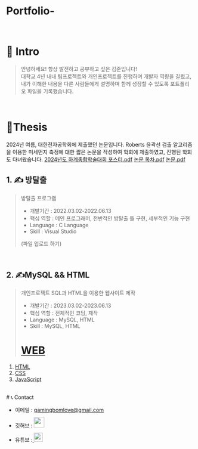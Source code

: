 # Portfolio-

<br />

# 👋 Intro

> 안녕하세요! 항상 발전하고 공부하고 싶은 김준입니다!  
> 대학교 4년 내내 팀프로젝트와 개인프로젝트를 진행하며 개발자 역량을 길렀고,  
> 내가 이해한 내용을 다른 사람들에게 설명하며 함께 성장할 수 있도록 포트폴리오 파일을 기록했습니다.  

<br />

# 📝Thesis 
2024년 여름, 대한전자공학회에 제출했던 논문입니다.
Roberts 윤곽선 검출 알고리즘을 이용한 미세먼지 측정에 대한 짧은 논문을 작성하여 학회에 제출하였고,
진행된 학회도 다녀왔습니다.
[2024년도 하계종합학술대회 포스터.pdf](https://github.com/user-attachments/files/19065451/2024.pdf)
[논문 목차.pdf](https://github.com/user-attachments/files/19065492/111.pdf)
[논문.pdf](https://github.com/user-attachments/files/19065494/default.pdf)

## 1. ✍ 방탈출

> 방탈출 프로그램
>
> - 개발기간 : 2022.03.02-2022.06.13
> - 핵심 역할 : 메인 프로그래머, 전반적인 방탈출 틀 구현, 세부적인 기능 구현
> - Language : C Language
> - Skill : Visual Studio
>
> (파일 업로드 하기)

<br />

## 2. ✍MySQL && HTML

> 개인프로젝트 SQL과 HTML을 이용한 웹사이트 제작
>
> - 개발기간 : 2023.03.02-2023.06.13
> - 핵심 역할 : 전체적인 코딩, 제작
> - Language : MySQL, HTML
> - Skill : MySQL, HTML
>
>
> <h1><a href="<file:///C:/Users/gamin/OneDrive/%EB%B0%94%ED%83%95%20%ED%99%94%EB%A9%B4/%EC%82%B0%EC%97%85%EA%B8%B0%EB%8A%A5%EC%9A%94%EC%9B%90%20%ED%8F%AC%ED%8A%B8%ED%8F%B4%EB%A6%AC%EC%98%A4/%EC%82%B0%EC%97%85%20%EA%B8%B0%EB%8A%A5%EC%9A%94%EC%9B%90%20%ED%8F%AC%ED%8A%B8%ED%8F%B4%EB%A6%AC%EC%98%A4.html" target="_blank" title="Welcome!!">WEB</a></h1>

 <ol>

  <li><a href="1.html" target="_blank" title="html페이지">HTML</a></li>

  <li><a href="2.html" target="_blank" title="CSS페이지">CSS</a></li>

  <li><a href="3.html" target="_blank" title="JavaScript페이지">JavaScript</a></li>

 </ol>

<br />
# 📞 Contact

- 이메일 : gamingbomlove@gmail.com
- 깃허브 : <a href="https://github.com/hyunwu">
  <img src="https://user-images.githubusercontent.com/68724828/185908612-22f4d219-78a7-4de7-bb02-deecaa63bffa.png" height="28px" style="margin-top: 10px" />
  </a>
- 유튜브 :<a href="https://www.youtube.com/@%ED%98%84%EC%9A%B0PY">
  <img src="https://user-images.githubusercontent.com/1569988/159397141-21463bc2-2acf-416b-aa15-235664556f34.png" height="24px" style="margin-top: 10px" />
  </a>

